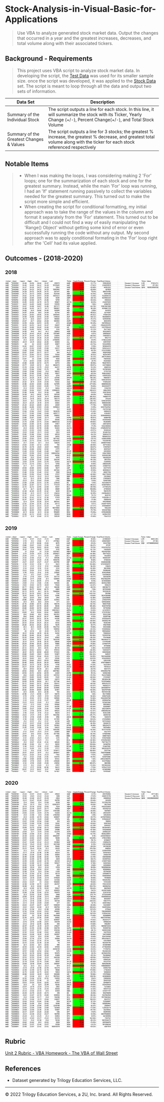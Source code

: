 # Stock-Analysis-in-Visual-Basic-for-Applications

> Use VBA to analyze generated stock market data. Output the changes that occurred in a year and the greatest increases, decreases, and total volume along with their associated tickers.

## Background - Requirements

> This project uses VBA script to analyze stock market data. In developing the script, the [Test Data](./VBA_Script_Test_Sample/alphabetical_testing.xlsm) was used for its smaller sample size.
once the script was developed, it was applied to the [Stock Data](./VBA_Stock_Data/Multiple_year_stock_data.xlsm) set. The script is meant to loop through all the data and output two sets of information.

| Data Set | Description |
|--------------|---------------|
| Summary of the Individual Stock | The script outputs a line for each stock. In this line, it will summarize the stock with its Ticker, Yearly Change (+/-), Percent Change(+/-), and Total Stock Volume |
| Summary of the Greatest Changes & Values | The script outputs a line for 3 stocks; the greatest % increase, the greatest % decrease, and greatest total volume along with the ticker for each stock referenced respectively |

## Notable Items
> - When I was making the loops, I was considering making 2 'For' loops; one for the summarization of each stock and one for the greatest summary. Instead, while the main 'For' loop was running, I had an 'If' statement running passively to collect the variables needed for the greatest summary. This turned out to make the script more simple and efficient.
> - When creating the script for conditional formatting, my initial approach was to take the range of the values in the column and format it separately from the 'For' statement. This turned out to be difficult and I could not find a way of easily manipulating the 'Range() Object' without getting some kind of error or even successfully running the code without any output. My second approach was to apply conditional formating in the 'For' loop right after the 'Cell' had its value applied.

## Outcomes - (2018-2020)
### 2018
![2018](Images/2018_Screenshot.png)
### 2019
![2019](Images/2019_Screenshot.png)
### 2020
![2020](Images/2020_Screenshot.png)

## Rubric

[Unit 2 Rubric - VBA Homework - The VBA of Wall Street](https://docs.google.com/document/d/1OjDM3nyioVQ6nJkqeYlUK7SxQ3WZQvvV3T9MHCbnoWk/edit?usp=sharing)

## References

* Dataset generated by Trilogy Education Services, LLC.

- - -

© 2022 Trilogy Education Services, a 2U, Inc. brand. All Rights Reserved.